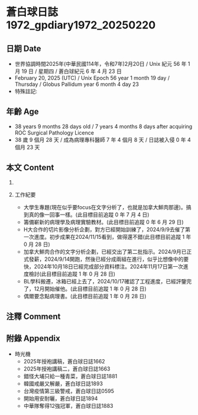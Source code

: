 [_metadata_:encoding]: - "utf-8"
[_metadata_:language]: - "zh-Hant-TW"
[_metadata_:fileformat]: - "markdown"
[_metadata_:MIME_type]: - "text/plain"
[_metadata_:markdown_version]: - "commonmark version 0.30"
[_metadata_:markdown_spec]: - "https://spec.commonmark.org/0.30/"

# 蒼白球日誌1972_gpdiary1972_20250220 #

## 日期 Date ##

* 世界協調時間2025年(中華民國114年，令和7年)2月20日 / Unix 紀元 56 年 1 月 19 日 / 星期四 / 蒼白球紀元 6 年 4 月 23 日
* February 20, 2025 (UTC) / Unix Epoch 56 year 1 month 19 day / Thursday / Globus Pallidum year 6 month 4 day 23
* 特殊註記:

## 年齡 Age ##

* 38 years 9 months 28 days old / 7 years 4 months 8 days after acquiring ROC Surgical Pathology Licence
* 38 歲 9 個月 28 天 / 成為病理專科醫師 7 年 4 個月 8 天 / 日誌被入侵 0 年 4 個月 23 天

## 本文 Content ##

1. 

2. 工作紀要

    - 大學生專題(現在似乎要focus在文字分析了，也就是加拿大鮮肉那邊)。搞到真的像一回事一樣。(此目標目前追蹤 0 年 7 月 4 日)
    - 籌備嶄新的病理學及病理實驗教材。(此目標目前追蹤 0 年 6 月 29 日)
    - H大合作的切片影像分析企劃，對方已經開始訓練了，2024/9/9去催了第一次進度。初步成果在2024/11/15看到，做得還不錯(此目標目前追蹤 1 年 0 月 28 日)
    - 加拿大鮮肉合作的文字分析企劃，已經交出了第二批指示。2024/9月已正式發薪，2024/9/14開跑，然後已經分成兩組在進行，似乎比想像中的要快，2024年10月18日已經完成部分資料標注。2024年11月17日第一次進度檢討(此目標目前追蹤 1 年 0 月 28 日)
    - BL學科搬遷，冰箱已經上去了，2024/10/17確認了工程進度，已經評鑒完了，12月開始催他。(此目標目前追蹤 1 年 0 月 28 日)
    - 偶爾要念點病理書。(此目標目前追蹤 1 年 0 月 28 日)

## 注釋 Comment ##


## 附錄 Appendix ##

* 時光機
    - 2025年授袍講稿，蒼白球日誌1662
    - 2025年授袍講稿二，蒼白球日誌1663
    - 錯怪大埔只給一種青菜，蒼白球日誌1881
    - 韓國戒嚴又解嚴，蒼白球日誌1893
    - 台灣疫情第三級警戒，蒼白球日誌0595
    - 開始用安耐曬，蒼白球日誌1894
    - 中華隊奪得12強冠軍，蒼白球日誌1883
